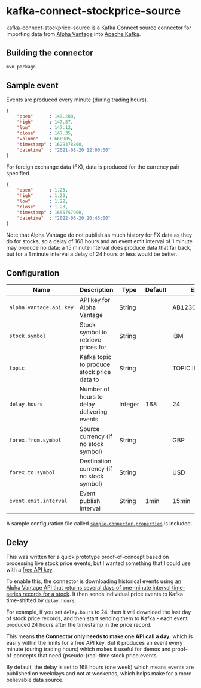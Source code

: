 # kafka-connect-stockprice-source

kafka-connect-stockprice-source is a Kafka Connect source connector for importing data from [Alpha Vantage](https://www.alphavantage.co) into [Apache Kafka](https://kafka.apache.org).

## Building the connector

```sh
mvn package
```

## Sample event

Events are produced every minute (during trading hours).

```json
{
    "open"      : 147.288,
    "high"      : 147.37,
    "low"       : 147.12,
    "close"     : 147.35,
    "volume"    : 660905,
    "timestamp" : 1629478800,
    "datetime"  : "2021-08-20 12:00:00"
}
```
For foreign exchange data (FX), data is produced for the currency pair specified.
```json
{
    "open"      : 1.23,
    "high"      : 1.23,
    "low"       : 1.22,
    "close"     : 1.23,
    "timestamp" : 1655757900,
    "datetime"  : "2022-06-20 20:45:00"
}
```
Note that Alpha Vantage do not publish as much history for FX data as they do for stocks, so a
delay of 168 hours and an event emit interval of 1 minute may produce no data; a 15 minute 
interval does produce data that far back, but for a 1 minute interval a delay of 24 hours or
less would be better.

## Configuration


| Name                    | Description                                   | Type    | Default | Example                    |
| ----------------------- | --------------------------------------------- | ------- | ------- | -------------------------- |
| `alpha.vantage.api.key` | API key for Alpha Vantage                     | String  |         | AB123CD4EF5G6HIJ           |
| `stock.symbol`          | Stock symbol to retrieve prices for           | String  |         | IBM                        |
| `topic`                 | Kafka topic to produce stock price data to    | String  |         | TOPIC.IBM                  |
| `delay.hours`           | Number of hours to delay delivering events    | Integer | 168     | 24                         |
| `forex.from.symbol`     | Source currency (if no stock symbol)          | String  |         | GBP                        |
| `forex.to.symbol`       | Destination currency (if no stock symbol)     | String  |         | USD                        |
| `event.emit.interval`   | Event publish interval                        | String  | 1min    | 15min                      |

A sample configuration file called [`sample-connector.properties`](https://github.com/dalelane/kafka-connect-stockprice-source/blob/main/sample-connector.properties) is included.

## Delay

This was written for a quick prototype proof-of-concept based on processing live stock price events, but I wanted something that I could use with a [free API key](https://www.alphavantage.co/support/#api-key).

To enable this, the connector is downloading historical events using [an Alpha Vantage API that returns several days of one-minute interval time-series records for a stock](https://www.alphavantage.co/documentation/#intraday). It then sends individual price events to Kafka time-shifted by `delay.hours`.

For example, if you set `delay.hours` to 24, then it will download the last day of stock price records, and then start sending them to Kafka - each event produced 24 hours after the timestamp in the price record.

This means **the Connector only needs to make one API call a day**, which is easily within the limits for a free API key. But it produces an event every minute (during trading hours) which makes it useful for demos and proof-of-concepts that need (pseudo-)real-time stock price events.

By default, the delay is set to 168 hours (one week) which means events are published on weekdays and not at weekends, which helps make for a more believable data source.
